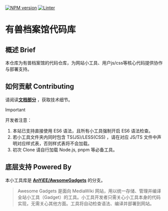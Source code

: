 [![NPM version](https://img.shields.io/npm/v/awesome-gadgets.svg)](https://www.npmjs.com/package/awesome-gadgets)
[![Linter](https://github.com/TopRealm/YsArxiv-Gadgets/actions/workflows/lint.yml/badge.svg)](https://github.com/TopRealm/YsArxiv-Gadgets/actions/workflows/lint.yml)

# 有兽档案馆代码库

## 概述 Brief
本仓库为有兽档案馆的代码仓库，为网站小工具、用户js/css等核心代码提供协作与部署支持。

## 如何贡献 Contributing
请阅读[**文档部分**](https://github.com/TopRealm/YsArxiv-Gadgets/blob/master/docs/how-to-build-or-deploy.md) ，获取技术细节。
> [!IMPORTANT]
> 开发者注意：
> 1. 本站已支持直接使用 ES6 语法，且所有小工具强制开启 ES6 语法检查。
> 2. 若小工具文件夹内同时包含 TS(JS)/LESS(CSS) ，请在对应 JS/TS 文件中声明对应样式表，否则样式表将不会加载。
> 3. 初次 Clone 请自行加载 Node.js, pnpm 等必备工具。

## 底层支持 Powered By
本小工具库是 [**AnYiEE/AwsomeGadgets**](https://github.com/AnYiEE/AwesomeGadgets) 的分支。

> Awesome Gadgets 是面向 MediaWiki 网站，用以统一存储、管理并编译全站小工具（Gadget）的工具。小工具开发者只需关心小工具本身的代码实现，无需关心其他方面。工具将自动检查语法、编译并部署到网站。
